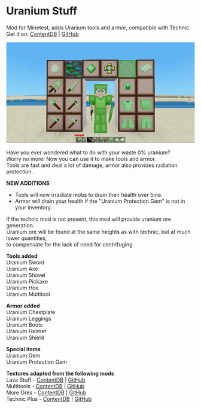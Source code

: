 # Uranium Stuff
Mod for Minetest, adds Uranium tools and armor, compatible with Technic.  
Get it on: [ContentDB](https://content.minetest.net/packages/Epoxum/uraniumstuff/) | [GitHub](https://github.com/cermak-petr/uraniumstuff)

![Screenshot](screenshot.png "Screenshot")

Have you ever wondered what to do with your waste 0% uranium?  
Worry no more! Now you can use it to make tools and armor.  
Tools are fast and deal a lot of damage, armor also provides radiation protection.  

__NEW ADDITIONS__
 * Tools will now irradiate mobs to drain their health over time.
 * Armor will drain your health if the "Uranium Protection Gem" is not in your inventory.

If the technic mod is not present, this mod will provide uranium ore generation.  
Uranium ore will be found at the same heights as with technic, but at much lower quantities,  
to compensate for the lack of need for centrifuging.  

__Tools added__  
Uranium Sword  
Uranium Axe  
Uranium Shovel  
Uranium Pickaxe  
Uranium Hoe  
Uranium Multitool  
    
__Armor added__  
Uranium Chestplate  
Uranium Leggings  
Uranium Boots  
Uranium Helmet  
Uranium Shield  

__Special items__  
Uranium Gem  
Uranium Protection Gem


__Textures adapted from the following mods__  
Lava Stuff - [ContentDB](https://content.minetest.net/packages/Lone_Wolf/lavastuff/) | [GitHub](https://github.com/minetest-mods/lavastuff)  
Multitools - [ContentDB](https://content.minetest.net/packages/ChimneySwift/multitools/) | [GitHub](https://github.com/ChimneySwift/multitools)  
More Ores - [ContentDB](https://content.minetest.net/packages/Calinou/moreores/) | [GitHub](https://github.com/minetest-mods/moreores)  
Technic Plus - [ContentDB](https://content.minetest.net/packages/mt-mods/technic_plus/) | [GitHub](https://github.com/mt-mods/technic)  
